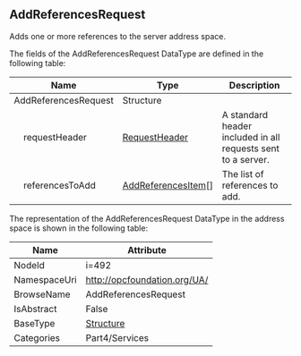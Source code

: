 <!-- datatype -->
## AddReferencesRequest
Adds one or more references to the server address space.  
<!-- end of description -->
The fields of the AddReferencesRequest DataType are defined in the following table:  

|Name|Type|Description|
|---|---|---|
|AddReferencesRequest|Structure||
|&nbsp;&nbsp;&nbsp;&nbsp;requestHeader|[RequestHeader](../../../Part4/Services/RequestHeader/readme.md)|A standard header included in all requests sent to a server.|
|&nbsp;&nbsp;&nbsp;&nbsp;referencesToAdd|[AddReferencesItem](../../../Part4/DataTypes/AddReferencesItem/readme.md)[]|The list of references to add.|

The representation of the AddReferencesRequest DataType in the address space is shown in the following table:  

|Name|Attribute|
|---|---|
|NodeId|i=492|
|NamespaceUri|http://opcfoundation.org/UA/|
|BrowseName|AddReferencesRequest|
|IsAbstract|False|
|BaseType|[Structure](../../../Part3/DataTypes/Structure/readme.md)|
|Categories|Part4/Services|


